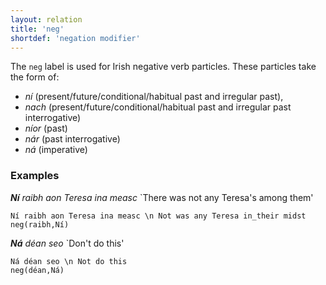 ```yaml
---
layout: relation
title: 'neg'
shortdef: 'negation modifier'
---
```


The `neg` label is used for Irish negative verb particles. These particles take the form of:

* _ní_ (present/future/conditional/habitual past and irregular past), 
* _nach_ (present/future/conditional/habitual past and irregular past interrogative)
* _níor_ (past)
* _nár_ (past interrogative)
* _ná_ (imperative)
 
### Examples

_<b>Ní</b> raibh aon Teresa ina measc_ `There was not any Teresa's among them'

~~~ sdparse
Ní raibh aon Teresa ina measc \n Not was any Teresa in_their midst
neg(raibh,Ní)
~~~

_<b>Ná</b> déan seo_ `Don't do this' 

~~~ sdparse
Ná déan seo \n Not do this 
neg(déan,Ná)
~~~


